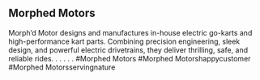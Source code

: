 ## Morphed Motors

Morph’d Motor designs and manufactures in-house electric go-karts and high-performance kart parts. Combining precision engineering, sleek design, and powerful electric drivetrains, they deliver thrilling, safe, and reliable rides.
.
.
.
.
.
#Morphed Motors #Morphed Motorshappycustomer
#Morphed Motorsservingnature